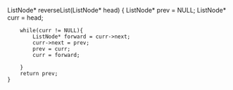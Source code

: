  ListNode* reverseList(ListNode* head) {
        ListNode* prev = NULL;
        ListNode* curr = head;

        while(curr != NULL){
            ListNode* forward = curr->next;
            curr->next = prev;
            prev = curr;
            curr = forward;
            
        }
        return prev;
    }
